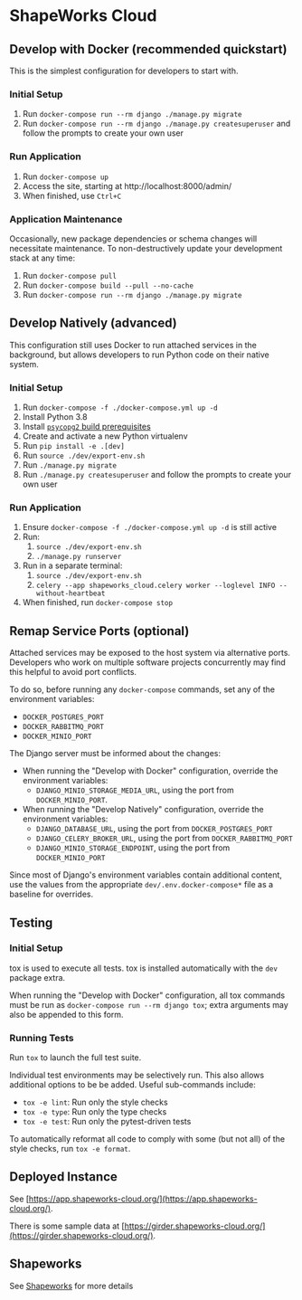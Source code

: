 # ShapeWorks Cloud

## Develop with Docker (recommended quickstart)
This is the simplest configuration for developers to start with.

### Initial Setup
1. Run `docker-compose run --rm django ./manage.py migrate`
2. Run `docker-compose run --rm django ./manage.py createsuperuser`
   and follow the prompts to create your own user

### Run Application
1. Run `docker-compose up`
2. Access the site, starting at http://localhost:8000/admin/
3. When finished, use `Ctrl+C`

### Application Maintenance
Occasionally, new package dependencies or schema changes will necessitate
maintenance. To non-destructively update your development stack at any time:
1. Run `docker-compose pull`
2. Run `docker-compose build --pull --no-cache`
3. Run `docker-compose run --rm django ./manage.py migrate`

## Develop Natively (advanced)
This configuration still uses Docker to run attached services in the background,
but allows developers to run Python code on their native system.

### Initial Setup
1. Run `docker-compose -f ./docker-compose.yml up -d`
2. Install Python 3.8
3. Install
   [`psycopg2` build prerequisites](https://www.psycopg.org/docs/install.html#build-prerequisites)
4. Create and activate a new Python virtualenv
5. Run `pip install -e .[dev]`
6. Run `source ./dev/export-env.sh`
7. Run `./manage.py migrate`
8. Run `./manage.py createsuperuser` and follow the prompts to create your own user

### Run Application
1.  Ensure `docker-compose -f ./docker-compose.yml up -d` is still active
2. Run:
   1. `source ./dev/export-env.sh`
   2. `./manage.py runserver`
3. Run in a separate terminal:
   1. `source ./dev/export-env.sh`
   2. `celery --app shapeworks_cloud.celery worker --loglevel INFO --without-heartbeat`
4. When finished, run `docker-compose stop`

## Remap Service Ports (optional)
Attached services may be exposed to the host system via alternative ports. Developers who work
on multiple software projects concurrently may find this helpful to avoid port conflicts.

To do so, before running any `docker-compose` commands, set any of the environment variables:
* `DOCKER_POSTGRES_PORT`
* `DOCKER_RABBITMQ_PORT`
* `DOCKER_MINIO_PORT`

The Django server must be informed about the changes:
* When running the "Develop with Docker" configuration, override the environment variables:
  * `DJANGO_MINIO_STORAGE_MEDIA_URL`, using the port from `DOCKER_MINIO_PORT`.
* When running the "Develop Natively" configuration, override the environment variables:
  * `DJANGO_DATABASE_URL`, using the port from `DOCKER_POSTGRES_PORT`
  * `DJANGO_CELERY_BROKER_URL`, using the port from `DOCKER_RABBITMQ_PORT`
  * `DJANGO_MINIO_STORAGE_ENDPOINT`, using the port from `DOCKER_MINIO_PORT`

Since most of Django's environment variables contain additional content, use the values from
the appropriate `dev/.env.docker-compose*` file as a baseline for overrides.

## Testing
### Initial Setup
tox is used to execute all tests.
tox is installed automatically with the `dev` package extra.

When running the "Develop with Docker" configuration, all tox commands must be run as
`docker-compose run --rm django tox`; extra arguments may also be appended to this form.

### Running Tests
Run `tox` to launch the full test suite.

Individual test environments may be selectively run.
This also allows additional options to be be added.
Useful sub-commands include:
* `tox -e lint`: Run only the style checks
* `tox -e type`: Run only the type checks
* `tox -e test`: Run only the pytest-driven tests

To automatically reformat all code to comply with
some (but not all) of the style checks, run `tox -e format`.

## Deployed Instance

See [https://app.shapeworks-cloud.org/](https://app.shapeworks-cloud.org/).

There is some sample data at [https://girder.shapeworks-cloud.org/](https://girder.shapeworks-cloud.org/).  

## Shapeworks

See [Shapeworks](http://sciinstitute.github.io/ShapeWorks/) for more details
